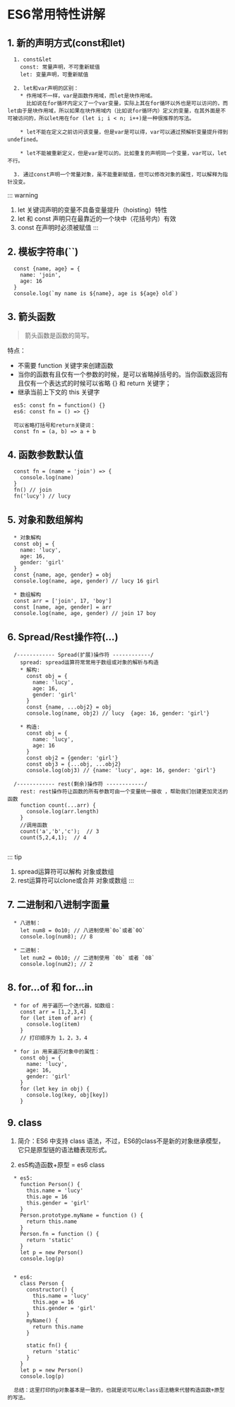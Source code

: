 # ES6常用特性讲解
## 1. 新的声明方式(const和let)
```
  1. const&let
    const: 常量声明，不可重新赋值
    let: 变量声明，可重新赋值

  2. let和var声明的区别：
    * 作用域不一样，var是函数作用域，而let是块作用域。
      比如说在for循环内定义了一个var变量，实际上其在for循环以外也是可以访问的，而let由于是块作用域，所以如果在块作用域内（比如说for循环内）定义的变量，在其外面是不可被访问的，所以let用在for (let i; i < n; i++)是一种很推荐的写法。

    * let不能在定义之前访问该变量，但是var是可以得，var可以通过预解析变量提升得到undefined。

    * let不能被重新定义，但是var是可以的。比如重复的声明同一个变量，var可以，let不行。
  
  3. 通过const声明一个常量对象，虽不能重新赋值，但可以修改对象的属性，可以解释为指针没变。
```
::: warning
  1. let 关键词声明的变量不具备变量提升（hoisting）特性
  2. let 和 const 声明只在最靠近的一个块中（花括号内）有效
  3. const 在声明时必须被赋值
:::

## 2. 模板字符串(``)
```
  const {name, age} = {
    name: 'join',
    age: 16
  }
  console.log(`my name is ${name}, age is ${age} old`)
```

## 3. 箭头函数
> 箭头函数是函数的简写。

特点：
  * 不需要 function 关键字来创建函数
  * 当你的函数有且仅有一个参数的时候，是可以省略掉括号的。当你函数返回有且仅有一个表达式的时候可以省略 {} 和 return 关键字；
  * 继承当前上下文的 this 关键字

```
  es5: const fn = function() {}
  es6: const fn = () => {}

  可以省略打括号和return关键词：
  const fn = (a, b) => a + b
```

## 4. 函数参数默认值
```
  const fn = (name = 'join') => {
    console.log(name)
  }
  fn() // join
  fn('lucy') // lucy
```

## 5. 对象和数组解构
```
  * 对象解构
  const obj = {
    name: 'lucy',
    age: 16,
    gender: 'girl'
  }
  const {name, age, gender} = obj
  console.log(name, age, gender) // lucy 16 girl

  * 数组解构
  const arr = ['join', 17, 'boy']
  const [name, age, gender] = arr
  console.log(name, age, gender) // join 17 boy
```

## 6. Spread/Rest操作符(...)
```
  /------------ Spread(扩展)操作符 ------------/
    spread: spread运算符常常用于数组或对象的解析与构造
    * 解构:
      const obj = {
        name: 'lucy',
        age: 16,
        gender: 'girl'
      }
      const {name, ...obj2} = obj
      console.log(name, obj2) // lucy  {age: 16, gender: 'girl'}

    * 构造:
      const obj = {
        name: 'lucy',
        age: 16
      }
      const obj2 = {gender: 'girl'}
      const obj3 = {...obj, ...obj2}
      console.log(obj3) // {name: 'lucy', age: 16, gender: 'girl'}

  /------------ rest(剩余)操作符 ------------/
    rest: rest操作符让函数的所有参数可由一个变量统一接收 ，帮助我们创建更加灵活的函数
    function count(...arr) {
      console.log(arr.length)
    }
    //调用函数
    count('a','b','c');  // 3
    count(5,2,4,1);  // 4
    
``` 
::: tip
  1. spread运算符可以解构 对象或数组
  2. rest运算符可以clone或合并 对象或数组
:::

## 7. 二进制和八进制字面量
```
  * 八进制：
    let num8 = 0o10; // 八进制使用`0o`或者`0O`
    console.log(num8); // 8
  
  * 二进制：
    let num2 = 0b10; // 二进制使用 `0b` 或者 `0B`
    console.log(num2); // 2
```

## 8. for...of 和 for...in
```
  * for of 用于遍历一个迭代器，如数组：
    const arr = [1,2,3,4]
    for (let item of arr) {
      console.log(item)
    }  
    // 打印顺序为 1，2，3，4

  * for in 用来遍历对象中的属性：
    const obj = {
      name: 'lucy',
      age: 16,
      gender: 'girl'
    }
    for (let key in obj) {
      console.log(key, obj[key])
    }
```

## 9. class
1. 简介：ES6 中支持 class 语法，不过，ES6的class不是新的对象继承模型，它只是原型链的语法糖表现形式。

2. es5构造函数+原型 = es6 class
```
  * es5: 
    function Person() {
      this.name = 'lucy'
      this.age = 16
      this.gender = 'girl'
    }
    Person.prototype.myName = function () {
      return this.name
    }
    Person.fn = function () {
      return 'static'
    }
    let p = new Person()
    console.log(p)


  * es6:
    class Person {
      constructor() {
        this.name = 'lucy'
        this.age = 16
        this.gender = 'girl'
      }
      myName() {
        return this.name
      }

      static fn() {
        return 'static'
      }
    }
    let p = new Person()
    console.log(p)

  总结：这里打印的p对象基本是一致的，也就是说可以用class语法糖来代替构造函数+原型的写法。
```